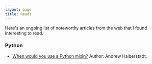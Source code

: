 ```yaml
---
layout: page
title: Reads
---
```


Here's an ongoing list of noteworthy articles from the web that I found interesting to read.

### Python
* [When would you use a Python mixin?](http://ahal.ca/blog/2014/when-would-you-use-python-mixin/)
Author: Andrew Halberstadt.
